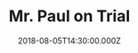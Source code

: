---
title: "Mr. Paul on Trial"
image: "https://i.imgur.com/qdawZl8.png"
date: "2018-08-05T14:30:00.000Z"
video:
  type: "vimeo"
  id: 284620520
speaker:
  name: "Rob Yanike"
  permalink: "rob-yanike"
series: "the-brave-adventures-of-mr-paul"
---